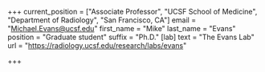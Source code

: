+++
current_position = ["Associate Professor", "UCSF School of Medicine", "Department of Radiology", "San Francisco, CA"]
email = "Michael.Evans@ucsf.edu"
first_name = "Mike"
last_name = "Evans"
position = "Graduate student"
suffix = "Ph.D."
[lab]
text = "The Evans Lab"
url = "https://radiology.ucsf.edu/research/labs/evans"

+++

